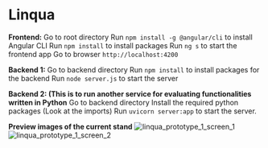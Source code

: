 # Linqua
<strong>Frontend:</strong>
Go to root directory
Run `npm install -g @angular/cli` to install Angular CLI
Run `npm install` to install packages
Run `ng s` to start the frontend app
Go to browser `http://localhost:4200`

<strong>Backend 1:</strong>
Go to backend directory
Run `npm install` to install packages for the backend
Run `node server.js` to start the server

<strong>Backend 2: (This is to run another service for evaluating functionalities written in Python</strong>
Go to backend directory
Install the required python packages (Look at the imports)
Run `uvicorn server:app` to start the server.

<strong>Preview images of the current stand</strong>
![linqua_prototype_1_screen_1](https://github.com/xdfish/linqua/assets/86127281/ec910ea4-97e0-486b-bf74-3f536a84cf15)
![linqua_prototype_1_screen_2](https://github.com/xdfish/linqua/assets/86127281/64b5f80b-553e-4de2-855a-dda81a0a57ce)
